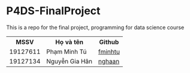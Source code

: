 # P4DS-FinalProject
This is a repo for the final project, programming for data science course

<table>
  <tr>
    <th>MSSV</th>
    <th>Họ và tên</th>
    <th>Github</th>
  </tr>
  
  <tr>
    <td>19127611</td>
    <td>Phạm Minh Tú </td>
    <td> <a href="https://github.com/fminhtu">fminhtu</a> </td>
  </tr>
 
  <tr>
    <td>19127134</td>
    <td>Nguyễn Gia Hân</td>
    <td> <a href="https://github.com/nghaan">nghaan</a> </td>
  </tr>
  
</table>
